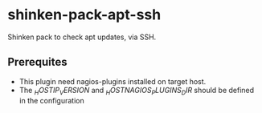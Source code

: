 # shinken-pack-apt-ssh

Shinken pack to check apt updates, via SSH.

## Prerequites

* This plugin need nagios-plugins installed on target host.
* The $_HOSTIP_VERSION$ and $_HOSTNAGIOS_PLUGINS_DIR$ should be defined in the
configuration
